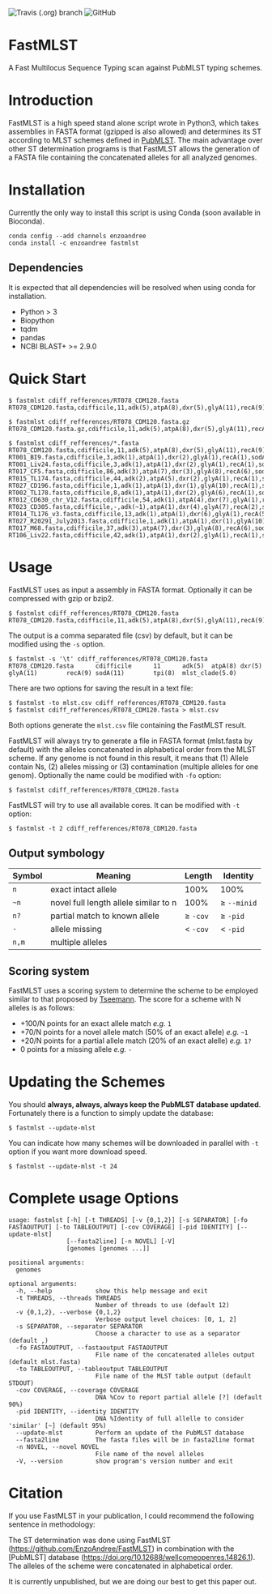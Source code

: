 ![Travis (.org) branch](https://img.shields.io/travis/EnzoAndree/FastMLST/master)
![GitHub](https://img.shields.io/github/license/EnzoAndree/FastMLST)
# FastMLST
A Fast Multilocus Sequence Typing scan against PubMLST typing schemes.
# Introduction
FastMLST is a high speed stand alone script wrote in Python3, which takes assemblies in FASTA format (gzipped is also allowed) and determines its ST according to MLST schemes defined in [PubMLST](https://doi.org/10.12688/wellcomeopenres.14826.1). The main advantage over other ST determination programs is that FastMLST allows the generation of a FASTA file containing the concatenated alleles for all analyzed genomes.
# Installation
Currently the only way to install this script is using Conda (soon available in Bioconda).
```
conda config --add channels enzoandree
conda install -c enzoandree fastmlst
```
## Dependencies
It is expected that all dependencies will be resolved when using conda for installation.
* Python > 3
* Biopython
* tqdm
* pandas
* NCBI BLAST+ >= 2.9.0
# Quick Start
```
$ fastmlst cdiff_refferences/RT078_CDM120.fasta
RT078_CDM120.fasta,cdifficile,11,adk(5),atpA(8),dxr(5),glyA(11),recA(9),sodA(11),tpi(8),mlst_clade(5.0)

$ fastmlst cdiff_refferences/RT078_CDM120.fasta.gz
RT078_CDM120.fasta.gz,cdifficile,11,adk(5),atpA(8),dxr(5),glyA(11),recA(9),sodA(11),tpi(8),mlst_clade(5.0)

$ fastmlst cdiff_refferences/*.fasta
RT078_CDM120.fasta,cdifficile,11,adk(5),atpA(8),dxr(5),glyA(11),recA(9),sodA(11),tpi(8),mlst_clade(5.0)
RT001_BI9.fasta,cdifficile,3,adk(1),atpA(1),dxr(2),glyA(1),recA(1),sodA(1),tpi(1),mlst_clade(1.0)
RT001_Liv24.fasta,cdifficile,3,adk(1),atpA(1),dxr(2),glyA(1),recA(1),sodA(1),tpi(1),mlst_clade(1.0)
RT017_CF5.fasta,cdifficile,86,adk(3),atpA(7),dxr(3),glyA(8),recA(6),sodA(19),tpi(11),mlst_clade(4.0)
RT015_TL174.fasta,cdifficile,44,adk(2),atpA(5),dxr(2),glyA(1),recA(1),sodA(3),tpi(1),mlst_clade(1.0)
RT027_CD196.fasta,cdifficile,1,adk(1),atpA(1),dxr(1),glyA(10),recA(1),sodA(3),tpi(5),mlst_clade(2.0)
RT002_TL178.fasta,cdifficile,8,adk(1),atpA(1),dxr(2),glyA(6),recA(1),sodA(5),tpi(1),mlst_clade(1.0)
RT012_CD630_chr_V12.fasta,cdifficile,54,adk(1),atpA(4),dxr(7),glyA(1),recA(1),sodA(3),tpi(3),mlst_clade(1.0)
RT023_CD305.fasta,cdifficile,-,adk(~1),atpA(1),dxr(4),glyA(7),recA(2),sodA(8),tpi(7)
RT014_TL176_v3.fasta,cdifficile,13,adk(1),atpA(1),dxr(6),glyA(1),recA(5),sodA(3),tpi(1),mlst_clade(1.0)
RT027_R20291_July2013.fasta,cdifficile,1,adk(1),atpA(1),dxr(1),glyA(10),recA(1),sodA(3),tpi(5),mlst_clade(2.0)
RT017_M68.fasta,cdifficile,37,adk(3),atpA(7),dxr(3),glyA(8),recA(6),sodA(9),tpi(11),mlst_clade(4.0)
RT106_Liv22.fasta,cdifficile,42,adk(1),atpA(1),dxr(2),glyA(1),recA(1),sodA(7),tpi(1),mlst_clade(1.0)
```
# Usage
FastMLST uses as input a assembly in FASTA format. Optionally it can be compressed with gzip or bzip2.
```
$ fastmlst cdiff_refferences/RT078_CDM120.fasta
RT078_CDM120.fasta,cdifficile,11,adk(5),atpA(8),dxr(5),glyA(11),recA(9),sodA(11),tpi(8),mlst_clade(5.0)
```
The output is a comma separated file (csv) by default, but it can be modified using the `-s` option.
```
$ fastmlst -s '\t' cdiff_refferences/RT078_CDM120.fasta
RT078_CDM120.fasta      cdifficile      11      adk(5)  atpA(8) dxr(5)  glyA(11)        recA(9) sodA(11)        tpi(8)  mlst_clade(5.0)
```
There are two options for saving the result in a text file:
```
$ fastmlst -to mlst.csv cdiff_refferences/RT078_CDM120.fasta
$ fastmlst cdiff_refferences/RT078_CDM120.fasta > mlst.csv
```
Both options generate the `mlst.csv` file containing the FastMLST result.

FastMLST will always try to generate a file in FASTA format (mlst.fasta by default) with the alleles concatenated in alphabetical order from the MLST scheme. If any genome is not found in this result, it means that (1) Allele contain Ns, (2) alleles missing or (3) contamination (multiple alleles for one genom). Optionally the name could be modified with `-fo` option:
```
$ fastmlst cdiff_refferences/RT078_CDM120.fasta
```
FastMLST will  try to use all available cores. It can be modified with `-t` option:
```
$ fastmlst -t 2 cdiff_refferences/RT078_CDM120.fasta 
```
## Output symbology
Symbol | Meaning | Length | Identity
---   | --- | --- | ---
`n`   | exact intact allele                   | 100%            | 100%
`~n`  | novel full length allele similar to n | 100%            | &ge; `--minid`
`n?`  | partial match to known allele         | &ge; `-cov` | &ge; `-pid`
`-`   | allele missing                        | &lt; `-cov` | &lt; `-pid`
`n,m` | multiple alleles                      | &nbsp;          | &nbsp;
## Scoring system
FastMLST uses a scoring system to determine the scheme to be employed similar to that proposed by [Tseemann](https://github.com/tseemann/mlst). The score for a scheme with N alleles is as follows:

* +100/N points for an exact allele match _e.g._ `1`
* +70/N points for a novel allele match (50% of an exact allele) _e.g._ `~1`
* +20/N points for a partial allele match (20% of an exact alelle) _e.g._ `1?`
* 0 points for a missing allele _e.g._ `-`
# Updating the Schemes
You should **always, always, always keep the PubMLST database updated**. Fortunately there is a function to simply update the database:
```
$ fastmlst --update-mlst
```
You can indicate how many schemes will be downloaded in parallel with `-t` option if you want more download speed.
```
$ fastmlst --update-mlst -t 24
```
# Complete usage Options
```
usage: fastmlst [-h] [-t THREADS] [-v {0,1,2}] [-s SEPARATOR] [-fo FASTAOUTPUT] [-to TABLEOUTPUT] [-cov COVERAGE] [-pid IDENTITY] [--update-mlst]
                [--fasta2line] [-n NOVEL] [-V]
                [genomes [genomes ...]]

positional arguments:
  genomes

optional arguments:
  -h, --help            show this help message and exit
  -t THREADS, --threads THREADS
                        Number of threads to use (default 12)
  -v {0,1,2}, --verbose {0,1,2}
                        Verbose output level choices: [0, 1, 2]
  -s SEPARATOR, --separator SEPARATOR
                        Choose a character to use as a separator (default ,)
  -fo FASTAOUTPUT, --fastaoutput FASTAOUTPUT
                        File name of the concatenated alleles output (default mlst.fasta)
  -to TABLEOUTPUT, --tableoutput TABLEOUTPUT
                        File name of the MLST table output (default STDOUT)
  -cov COVERAGE, --coverage COVERAGE
                        DNA %Cov to report partial allele [?] (default 90%)
  -pid IDENTITY, --identity IDENTITY
                        DNA %Identity of full allelle to consider 'similar' [~] (default 95%)
  --update-mlst         Perform an update of the PubMLST database
  --fasta2line          The fasta files will be in fasta2line format
  -n NOVEL, --novel NOVEL
                        File name of the novel alleles
  -V, --version         show program's version number and exit
```
# Citation
If you use FastMLST in your publication, I could recommend the following sentence in methodology:

The ST determination was done using FastMLST (https://github.com/EnzoAndree/FastMLST) in combination with the [PubMLST] database (https://doi.org/10.12688/wellcomeopenres.14826.1). The alleles of the scheme were concatenated in alphabetical order.

It is currently unpublished, but we are doing our best to get this paper out.
